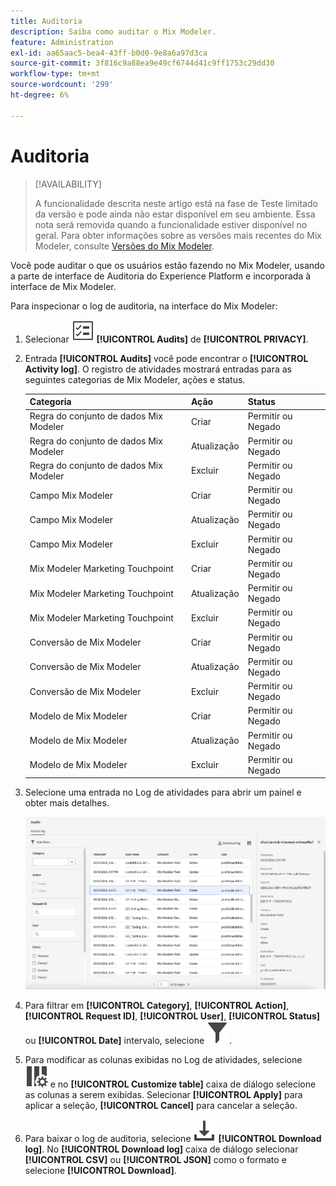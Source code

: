 ```yaml
---
title: Auditoria
description: Saiba como auditar o Mix Modeler.
feature: Administration
exl-id: aa65aac5-bea4-43ff-b0d0-9e8a6a97d3ca
source-git-commit: 3f816c9a88ea9e49cf6744d41c9ff1753c29dd30
workflow-type: tm+mt
source-wordcount: '299'
ht-degree: 6%

---
```


# Auditoria

>[!AVAILABILITY]
>
>A funcionalidade descrita neste artigo está na fase de Teste limitado da versão e pode ainda não estar disponível em seu ambiente. Essa nota será removida quando a funcionalidade estiver disponível no geral. Para obter informações sobre as versões mais recentes do Mix Modeler, consulte [Versões do Mix Modeler](/help/releases/latest.md).

Você pode auditar o que os usuários estão fazendo no Mix Modeler, usando a parte de interface de Auditoria do Experience Platform e incorporada à interface de Mix Modeler.

Para inspecionar o log de auditoria, na interface do Mix Modeler:

1. Selecionar ![Lista de tarefas](/help/assets/icons/TaskList.svg) **[!UICONTROL Audits]** de **[!UICONTROL PRIVACY]**.

1. Entrada **[!UICONTROL Audits]** você pode encontrar o **[!UICONTROL Activity log]**. O registro de atividades mostrará entradas para as seguintes categorias de Mix Modeler, ações e status.

   | Categoria | Ação | Status |
   |---|---|---|
   | Regra do conjunto de dados Mix Modeler | Criar | Permitir ou Negado |
   | Regra do conjunto de dados Mix Modeler | Atualização | Permitir ou Negado |
   | Regra do conjunto de dados Mix Modeler | Excluir | Permitir ou Negado |
   | Campo Mix Modeler | Criar | Permitir ou Negado |
   | Campo Mix Modeler | Atualização | Permitir ou Negado |
   | Campo Mix Modeler | Excluir | Permitir ou Negado |
   | Mix Modeler Marketing Touchpoint | Criar | Permitir ou Negado |
   | Mix Modeler Marketing Touchpoint | Atualização | Permitir ou Negado |
   | Mix Modeler Marketing Touchpoint | Excluir | Permitir ou Negado |
   | Conversão de Mix Modeler | Criar | Permitir ou Negado |
   | Conversão de Mix Modeler | Atualização | Permitir ou Negado |
   | Conversão de Mix Modeler | Excluir | Permitir ou Negado |
   | Modelo de Mix Modeler | Criar | Permitir ou Negado |
   | Modelo de Mix Modeler | Atualização | Permitir ou Negado |
   | Modelo de Mix Modeler | Excluir | Permitir ou Negado |

1. Selecione uma entrada no Log de atividades para abrir um painel e obter mais detalhes.

   ![Auditoria de Mix Modeler](/help/assets/mix-modeler-audit.png)

1. Para filtrar em **[!UICONTROL Category]**, **[!UICONTROL Action]**, **[!UICONTROL Request ID]**, **[!UICONTROL User]**, **[!UICONTROL Status]** ou **[!UICONTROL Date]** intervalo, selecione ![Filtro](/help/assets/icons/Filter.svg).

1. Para modificar as colunas exibidas no Log de atividades, selecione ![Colunas](/help/assets/icons/ColumnSetting.svg) e no **[!UICONTROL Customize table]** caixa de diálogo selecione as colunas a serem exibidas. Selecionar **[!UICONTROL Apply]** para aplicar a seleção, **[!UICONTROL Cancel]** para cancelar a seleção.

1. Para baixar o log de auditoria, selecione ![Baixar](/help/assets/icons/Download.svg) **[!UICONTROL Download log]**. No **[!UICONTROL Download log]** caixa de diálogo selecionar **[!UICONTROL CSV]** ou **[!UICONTROL JSON]** como o formato e selecione **[!UICONTROL Download]**.


